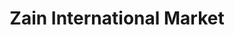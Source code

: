 ---
title: "Zain International Market"
url: /dearborn/zain-international-market/
shop: Supermarkt
---